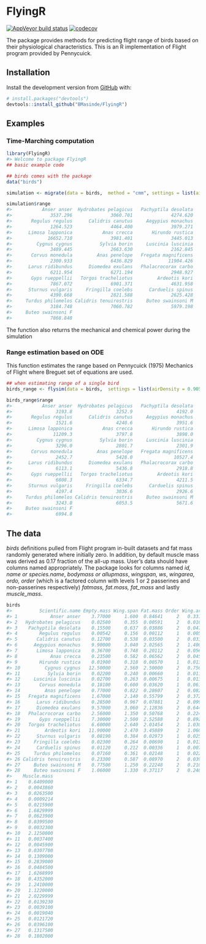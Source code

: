 
<!-- README.md is generated from README.Rmd. Please edit that file -->

# FlyingR

<!-- badges: start -->

[![AppVeyor build
status](https://ci.appveyor.com/api/projects/status/github/BMasinde/FlyingR?branch=dev-0.2.1&svg=true)](https://ci.appveyor.com/project/BMasinde/FlyingR)
[![codecov](https://codecov.io/gh/BMasinde/FlyingR/branch/dev-0.2.1/graph/badge.svg)](https://codecov.io/gh/BMasinde/FlyingR)
<!-- badges: end -->

The package provides methods for predicting flight range of birds based
on their physiological characteristics. This is an R implementation of
Flight program provided by Pennycuick.

## Installation

Install the development version from [GitHub](https://github.com/) with:

``` r
# install.packages("devtools")
devtools::install_github("BMasinde/FlyingR")
```

## Examples

### Time-Marching computation

``` r
library(FlyingR)
#> Welcome to package FlyingR
## basic example code

## birds comes with the package
data("birds")

simulation <- migrate(data = birds,  method = "cmm", settings = list(airDensity = 0.905))

simulation$range
#>           Anser anser  Hydrobates pelagicus   Pachyptila desolata 
#>              3537.296              3060.701              4274.620 
#>       Regulus regulus      Calidris canutus     Aegypius monachus 
#>              1264.523              4464.400              3979.271 
#>      Limosa lapponica           Anas crecca       Hirundo rustica 
#>             16652.710              3981.401              3445.013 
#>         Cygnus cygnus          Sylvia borin     Luscinia luscinia 
#>              3489.445              2663.630              2162.845 
#>       Corvus monedula         Anas penelope   Fregata magnificens 
#>              2300.933              6436.829             11904.426 
#>      Larus ridibundus      Diomedea exulans   Phalacrocorax carbo 
#>              6211.954              6271.194              2948.927 
#>       Gyps rueppellii   Torgos tracheliotus         Ardeotis kori 
#>              7867.072              6901.371              4631.958 
#>      Sturnus vulgaris     Fringilla coelebs      Carduelis spinus 
#>              4390.668              2821.588              2625.428 
#>     Turdus philomelos Calidris tenuirostris     Buteo swainsoni M 
#>              3184.748              7060.782              5979.198 
#>     Buteo swainsoni F 
#>              7868.848
```

The function also returns the mechanical and chemical power during the
simulation

### Range estimation based on ODE

This function estimates the range based on Pennycuick (1975) Mechanics
of Flight where Breguet set of equations are used.

``` r
## when estimating range of a single bird
birds_range <- flysim(data = birds,  settings = list(airDensity = 0.905))

birds_range$range
#>           Anser anser  Hydrobates pelagicus   Pachyptila desolata 
#>                3193.8                3252.9                4192.0 
#>       Regulus regulus      Calidris canutus     Aegypius monachus 
#>                1521.6                4240.6                3951.6 
#>      Limosa lapponica           Anas crecca       Hirundo rustica 
#>               11209.3                3797.8                3898.0 
#>         Cygnus cygnus          Sylvia borin     Luscinia luscinia 
#>                3296.0                2801.7                2301.9 
#>       Corvus monedula         Anas penelope   Fregata magnificens 
#>                2452.7                5428.0               10527.4 
#>      Larus ridibundus      Diomedea exulans   Phalacrocorax carbo 
#>                6113.1                5436.8                2918.8 
#>       Gyps rueppellii   Torgos tracheliotus         Ardeotis kori 
#>                6808.3                6334.7                4211.5 
#>      Sturnus vulgaris     Fringilla coelebs      Carduelis spinus 
#>                4197.4                3036.6                2926.6 
#>     Turdus philomelos Calidris tenuirostris     Buteo swainsoni M 
#>                3243.8                6053.5                5671.6 
#>     Buteo swainsoni F 
#>                6994.8
```

## The data

*birds* definitions pulled from Flight program in-built datasets and fat
mass randomly generated where initially zero. In addition, by default
muscle mass was derived as 0.17 fraction of the all-up mass. User’s data
should have columns named appropriately. The package looks for columns
named *id, name or species.name*, *bodymass or allupmass*, *wingspan,
ws*, *wingarea*, *ordo, order* (which is a factored column with levels 1
or 2 passerines and non-passerines respectively) *fatmass, fat.mass,
fat_mass* and lastly *muscle_mass*.

``` r
birds
#>          Scientific.name Empty.mass Wing.span Fat.mass Order Wing.area
#> 1            Anser anser    3.77000     1.600  0.84641     2   0.33100
#> 2   Hydrobates pelagicus    0.02580     0.355  0.00591     2   0.01610
#> 3    Pachyptila desolata    0.15500     0.637  0.03886     2   0.04710
#> 4        Regulus regulus    0.00542     0.156  0.00112     1   0.00525
#> 5       Calidris canutus    0.12700     0.538  0.03500     2   0.03320
#> 6      Aegypius monachus    9.90000     3.040  2.02565     2   1.40000
#> 7       Limosa lapponica    0.36700     0.748  0.20112     2   0.05680
#> 8            Anas crecca    0.23500     0.582  0.06562     2   0.04580
#> 9        Hirundo rustica    0.01900     0.318  0.00570     1   0.01320
#> 10         Cygnus cygnus   12.50000     2.560  2.50000     2   0.75600
#> 11          Sylvia borin    0.02200     0.240  0.00660     1   0.01100
#> 12     Luscinia luscinia    0.02700     0.263  0.00675     1   0.01300
#> 13       Corvus monedula    0.18100     0.600  0.03620     1   0.06180
#> 14         Anas penelope    0.77000     0.822  0.28607     2   0.08290
#> 15   Fregata magnificens    1.67000     2.140  0.55799     2   0.37200
#> 16      Larus ridibundus    0.28500     0.967  0.07881     2   0.09920
#> 17      Diomedea exulans    9.57000     3.060  2.12836     2   0.64400
#> 18   Phalacrocorax carbo    2.56000     1.350  0.50768     2   0.22400
#> 19       Gyps rueppellii    7.30000     2.500  2.52588     2   0.89200
#> 20   Torgos tracheliotus    6.60000     2.640  2.01454     2   1.03000
#> 21         Ardeotis kori   11.90000     2.470  3.45889     2   1.06000
#> 22      Sturnus vulgaris    0.08190     0.384  0.02973     1   0.02530
#> 23     Fringilla coelebs    0.02300     0.264  0.00690     1   0.01310
#> 24      Carduelis spinus    0.01120     0.212  0.00336     1   0.00785
#> 25     Turdus philomelos    0.07160     0.361  0.02148     1   0.02250
#> 26 Calidris tenuirostris    0.23300     0.587  0.08970     2   0.03960
#> 27     Buteo swainsoni M    0.77500     1.250  0.22248     2   0.21000
#> 28     Buteo swainsoni F    1.06000     1.330  0.37117     2   0.24000
#>    Muscle.mass
#> 1    0.6409000
#> 2    0.0043860
#> 3    0.0263500
#> 4    0.0009214
#> 5    0.0215900
#> 6    1.6829999
#> 7    0.0623900
#> 8    0.0399500
#> 9    0.0032300
#> 10   2.1250000
#> 11   0.0037400
#> 12   0.0045900
#> 13   0.0307700
#> 14   0.1309000
#> 15   0.2839000
#> 16   0.0484500
#> 17   1.6268999
#> 18   0.4352000
#> 19   1.2410000
#> 20   1.1220000
#> 21   2.0229999
#> 22   0.0139230
#> 23   0.0039100
#> 24   0.0019040
#> 25   0.0121720
#> 26   0.0396100
#> 27   0.1317500
#> 28   0.1802000
```
